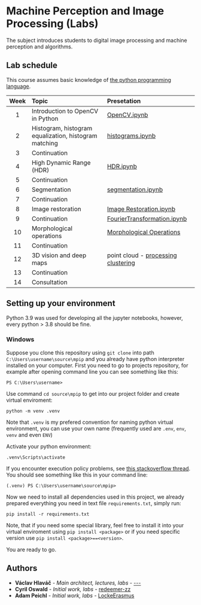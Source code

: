 # Machine Perception and Image Processing (Labs)

The subject introduces students to digital image processing and machine perception and algorithms.

## Lab schedule

This course assumes basic knowledge of [the python programming language](src%2Flectures%2F00-Python-Introduction%2FPython-Introduction.ipynb).

| Week | Topic                                                 | Presetation  |
|:----:|:------------------------------------------------------|:-------------|
|  1   | Introduction to OpenCV in Python                      | [OpenCV.ipynb](src%2Flectures%2F01_openCV%2FOpenCV.ipynb) |
|  2   | Histogram, histogram equalization, histogram matching | [histograms.ipynb](src%2Flectures%2F02_histograms%2Fhistograms.ipynb)|
|  3   | Continuation                                          | |
|  4   | High Dynamic Range (HDR)                              | [HDR.ipynb](src%2Flectures%2F04_HDR%2FHDR.ipynb) |
|  5   | Continuation                                          |  |
|  6   | Segmentation                                          | [segmentation.ipynb](src%2Flectures%2F06_segmentation%2Fsegmentation.ipynb) |
|  7   | Continuation                                          |  |
|  8   | Image restoration                                     | [Image Restoration.ipynb](src%2Flectures%2F08_image_restoration%2FImage%20Restoration.ipynb) |
|  9   | Continuation                                          | [FourierTransformation.ipynb](src%2Flectures%2F08_image_restoration%2FFourierTransformation.ipynb) |
|  10  | Morphological operations                              | [Morphological Operations](src%2Flectures%2F07_morphological_operations%2Fmorphological_operations.ipynb)  |
|  11  | Continuation                                          |  |
|  12  | 3D vision and deep maps                               | point cloud - [processing](src%2Flectures%2F09_point_cloud%2Fpoint_cloud_processing.ipynb) [clustering](src%2Flectures%2F09_point_cloud%2Fpoint_cloud_clustering.ipynb) |
|  13  | Continuation                                          |  |
|  14  | Consultation                                          |  |


## Setting up your environment

Python 3.9 was used for developing all the jupyter notebooks, however, every python > 3.8 should be fine.

### Windows

Suppose you clone this repository using `git clone` into path `C:\Users\username\source\mpip` and you already have python interpreter installed on your computer. First you need to go to projects repository, for example after opening command line you can see something like this:

```
PS C:\Users\username> 
```

Use command `cd source\mpip` to get into our project folder and create virtual enviroment:

```
python -m venv .venv
```

Note that `.venv` is my prefered convention for naming python virtual environment, you can use your own name (frequently used are `.env`, `env`, `venv` and even `ENV`)

Activate your python environment:

```
.venv\Scripts\activate
```

If you encounter execution policy problems, see [this stackoverflow thread](https://stackoverflow.com/questions/18713086/virtualenv-wont-activate-on-windows). You should see something like this in your command line:

```
(.venv) PS C:\Users\username\source\mpip>
```

Now we need to install all dependencies used in this project, we already prepared everything you need in text file `requirements.txt`, simply run:

```
pip install -r requirements.txt
```

Note, that if you need some special library, feel free to install it into your virtual enviroment using `pip install <package>` or if you need specific version use `pip install <package>==<version>`.

You are ready to go.

## Authors

* **Václav Hlaváč** - *Main architect, lectures, labs* - [---]()
* **Cyril Oswald** - *Initial work, labs* - [redeemer-zz](https://github.com/redeemer-zz)
* **Adam Peichl** - *Initial work, labs* - [LockeErasmus](https://github.com/LockeErasmus)








